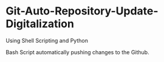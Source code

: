 # Git-Auto-Repository-Update-Digitalization
Using Shell Scripting and Python 

Bash Script automatically pushing changes to the Github.


